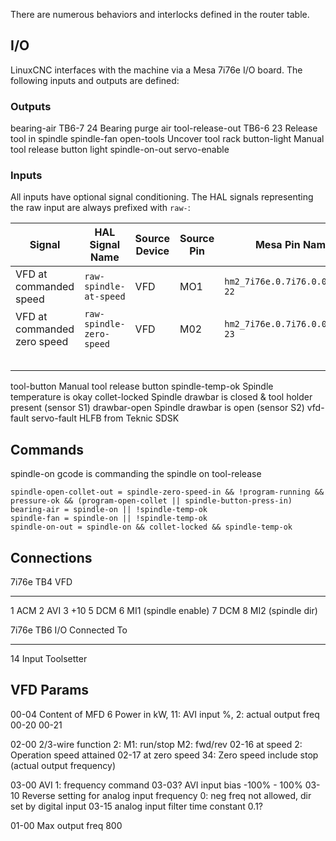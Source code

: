 There are numerous behaviors and interlocks defined in the router table.

## I/O

LinuxCNC interfaces with the machine via a Mesa 7i76e I/O board. The following inputs and outputs are defined:

### Outputs

bearing-air			TB6-7	24		Bearing purge air
tool-release-out	TB6-6	23		Release tool in spindle
spindle-fan
open-tools							Uncover tool rack
button-light						Manual tool release button light
spindle-on-out
servo-enable

### Inputs

All inputs have optional signal conditioning. The HAL signals representing the raw input are always prefixed with `raw-`:

| Signal                        | HAL Signal Name            | Source Device     | Source Pin    | Mesa Pin Name                     |
|-------------------------------|----------------------------|-------------------|---------------|-----------------------------------|
| VFD at commanded speed        | `raw-spindle-at-speed`     | VFD               | MO1           | `hm2_7i76e.0.7i76.0.0.input-22`   |
| VFD at commanded zero speed   | `raw-spindle-zero-speed`   | VFD               | M02           | `hm2_7i76e.0.7i76.0.0.input-23`   |
|                               |                            |                 |              |                                   |
|                               |                            |                 |              |                                   |
|                               |                            |                 |              |                                   |
|                               |                            |                 |              |                                   |
|                               |                            |                 |              |                                   |                              	|

tool-button							Manual tool release button
spindle-temp-ok						Spindle temperature is okay
collet-locked						Spindle drawbar is closed & tool holder present (sensor S1)
drawbar-open						Spindle drawbar is open (sensor S2)
vfd-fault
servo-fault							HLFB from Teknic SDSK

Commands
--------
spindle-on						gcode is commanding the spindle on
tool-release


	spindle-open-collet-out = spindle-zero-speed-in && !program-running && pressure-ok && (program-open-collet || spindle-button-press-in)
	bearing-air = spindle-on || !spindle-temp-ok
	spindle-fan = spindle-on || !spindle-temp-ok
	spindle-on-out = spindle-on && collet-locked && spindle-temp-ok






Connections
-------------------
7i76e TB4			VFD
---------			-------
1					ACM
2					AVI
3					+10
5					DCM
6					MI1		(spindle enable)
7					DCM
8					MI2		(spindle dir)


7i76e TB6	I/O		Connected To
---------	-----	------------
14			Input	Toolsetter



VFD Params
--------------------
00-04	Content of MFD		6 Power in kW, 11: AVI input %, 2: actual output freq
00-20
00-21

02-00	2/3-wire function	2: M1: run/stop M2: fwd/rev
02-16	at speed			2: Operation speed attained
02-17	at zero speed		34: Zero speed include stop (actual output frequency)

03-00	AVI					1: frequency command
03-03?	AVI input bias		-100% - 100%
03-10	Reverse setting for analog input frequency	0: neg freq not allowed, dir set by digital input
03-15	analog input filter time constant		0.1?

01-00	Max output freq		800
